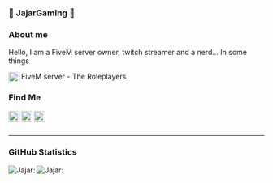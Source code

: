 ### 📠 JajarGaming 📠

### About me

Hello, I am a FiveM server owner, twitch streamer and a nerd... In some things

FiveM server - The Roleplayers
[<img align="left" style="fill: #7289DA; color: #7289DA;" alt="FiveM server" width="22px" src="https://cdn.jsdelivr.net/npm/simple-icons@v3/icons/discord.svg" />][5mdiscord]

### Find Me

[<img align="left" style="fill: red; color: red;" alt="Jajar's - YouTube" width="22px" src="https://cdn.jsdelivr.net/npm/simple-icons@v3/icons/youtube.svg" />][youtube]
[<img align="left" style="fill: #1DA1F2; color: #1DA1F2;" alt="Jajar's - Twitter" width="22px" src="https://cdn.jsdelivr.net/npm/simple-icons@v3/icons/twitter.svg" />][twitter]
[<img align="left" style="fill: #6441A4; color: #6441A4;" alt="Jajar's - Twitch" width="22px" src="https://cdn.jsdelivr.net/npm/simple-icons@v3/icons/twitch.svg" />][twitch]

<br />
<br />

----

### GitHub Statistics

<img align="left" alt="Jajar:" src="https://github-readme-stats.vercel.app/api?username=JajarGaming&show_icons=true&hide_border=true&count_private=true" />
<img align="left" alt="Jajar:" src="https://github-readme-stats.vercel.app/api/top-langs/?username=JajarGaming" />


[twitter]: https://twitter.com/JajarGaming
[twitch]: https://twitch.tv/jajargaming
[youtube]: https://www.youtube.com/channel/UCzA5rjqdlBDMKKsI9rWF-4g
[5mdiscord]: https://discord.gg/HXFxst3FKE
